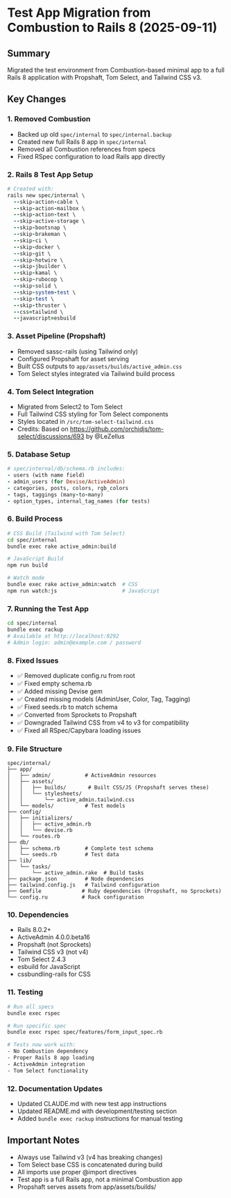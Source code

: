 # Test App Migration from Combustion to Rails 8 (2025-09-11)

## Summary
Migrated the test environment from Combustion-based minimal app to a full Rails 8 application with Propshaft, Tom Select, and Tailwind CSS v3.

## Key Changes

### 1. Removed Combustion
- Backed up old `spec/internal` to `spec/internal.backup`
- Created new full Rails 8 app in `spec/internal`
- Removed all Combustion references from specs
- Fixed RSpec configuration to load Rails app directly

### 2. Rails 8 Test App Setup
```ruby
# Created with:
rails new spec/internal \
  --skip-action-cable \
  --skip-action-mailbox \
  --skip-action-text \
  --skip-active-storage \
  --skip-bootsnap \
  --skip-brakeman \
  --skip-ci \
  --skip-docker \
  --skip-git \
  --skip-hotwire \
  --skip-jbuilder \
  --skip-kamal \
  --skip-rubocop \
  --skip-solid \
  --skip-system-test \
  --skip-test \
  --skip-thruster \
  --css=tailwind \
  --javascript=esbuild
```

### 3. Asset Pipeline (Propshaft)
- Removed sassc-rails (using Tailwind only)
- Configured Propshaft for asset serving
- Built CSS outputs to `app/assets/builds/active_admin.css`
- Tom Select styles integrated via Tailwind build process

### 4. Tom Select Integration
- Migrated from Select2 to Tom Select
- Full Tailwind CSS styling for Tom Select components
- Styles located in `/src/tom-select-tailwind.css`
- Credits: Based on https://github.com/orchidjs/tom-select/discussions/693 by @LeZellus

### 5. Database Setup
```ruby
# spec/internal/db/schema.rb includes:
- users (with name field)
- admin_users (for Devise/ActiveAdmin)
- categories, posts, colors, rgb_colors
- tags, taggings (many-to-many)
- option_types, internal_tag_names (for tests)
```

### 6. Build Process
```bash
# CSS Build (Tailwind with Tom Select)
cd spec/internal
bundle exec rake active_admin:build

# JavaScript Build
npm run build

# Watch mode
bundle exec rake active_admin:watch  # CSS
npm run watch:js                     # JavaScript
```

### 7. Running the Test App
```bash
cd spec/internal
bundle exec rackup
# Available at http://localhost:9292
# Admin login: admin@example.com / password
```

### 8. Fixed Issues
- ✅ Removed duplicate config.ru from root
- ✅ Fixed empty schema.rb
- ✅ Added missing Devise gem
- ✅ Created missing models (AdminUser, Color, Tag, Tagging)
- ✅ Fixed seeds.rb to match schema
- ✅ Converted from Sprockets to Propshaft
- ✅ Downgraded Tailwind CSS from v4 to v3 for compatibility
- ✅ Fixed all RSpec/Capybara loading issues

### 9. File Structure
```
spec/internal/
├── app/
│   ├── admin/           # ActiveAdmin resources
│   ├── assets/
│   │   ├── builds/       # Built CSS/JS (Propshaft serves these)
│   │   └── stylesheets/
│   │       └── active_admin.tailwind.css
│   └── models/          # Test models
├── config/
│   ├── initializers/
│   │   ├── active_admin.rb
│   │   └── devise.rb
│   └── routes.rb
├── db/
│   ├── schema.rb        # Complete test schema
│   └── seeds.rb         # Test data
├── lib/
│   └── tasks/
│       └── active_admin.rake  # Build tasks
├── package.json         # Node dependencies
├── tailwind.config.js   # Tailwind configuration
├── Gemfile             # Ruby dependencies (Propshaft, no Sprockets)
└── config.ru           # Rack configuration
```

### 10. Dependencies
- Rails 8.0.2+
- ActiveAdmin 4.0.0.beta16
- Propshaft (not Sprockets)
- Tailwind CSS v3 (not v4)
- Tom Select 2.4.3
- esbuild for JavaScript
- cssbundling-rails for CSS

### 11. Testing
```bash
# Run all specs
bundle exec rspec

# Run specific spec
bundle exec rspec spec/features/form_input_spec.rb

# Tests now work with:
- No Combustion dependency
- Proper Rails 8 app loading
- ActiveAdmin integration
- Tom Select functionality
```

### 12. Documentation Updates
- Updated CLAUDE.md with new test app instructions
- Updated README.md with development/testing section
- Added `bundle exec rackup` instructions for manual testing

## Important Notes
- Always use Tailwind v3 (v4 has breaking changes)
- Tom Select base CSS is concatenated during build
- All imports use proper @import directives
- Test app is a full Rails app, not a minimal Combustion app
- Propshaft serves assets from app/assets/builds/